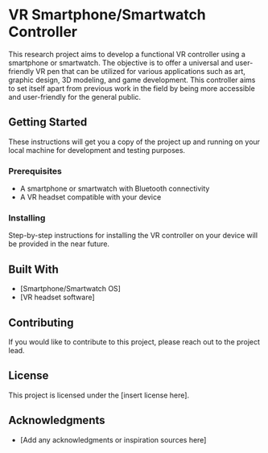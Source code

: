 # VR Smartphone/Smartwatch Controller

This research project aims to develop a functional VR controller using a smartphone or smartwatch. The objective is to offer a universal and user-friendly VR pen that can be utilized for various applications such as art, graphic design, 3D modeling, and game development. This controller aims to set itself apart from previous work in the field by being more accessible and user-friendly for the general public.

## Getting Started

These instructions will get you a copy of the project up and running on your local machine for development and testing purposes.

### Prerequisites

- A smartphone or smartwatch with Bluetooth connectivity
- A VR headset compatible with your device

### Installing

Step-by-step instructions for installing the VR controller on your device will be provided in the near future.

## Built With

- [Smartphone/Smartwatch OS]
- [VR headset software]

## Contributing

If you would like to contribute to this project, please reach out to the project lead.

## License

This project is licensed under the [insert license here].

## Acknowledgments

- [Add any acknowledgments or inspiration sources here]
